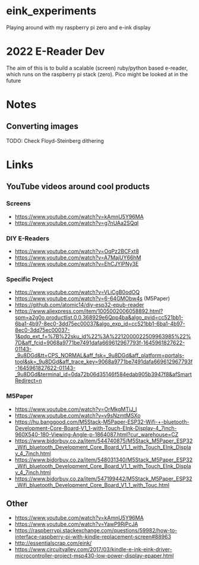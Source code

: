 # eink_experiments
Playing around with my raspberry pi zero and e-ink display

# 2022 E-Reader Dev
The aim of this is to build a scalable (screen) ruby/python based e-reader, which runs on the raspberry pi stack (zero). Pico might be looked at in the future

# Notes
## Converting images
TODO: Check Floyd-Steinberg dithering

# Links
## YouTube videos around cool products
### Screens
- https://www.youtube.com/watch?v=kAmnU5Y96MA
- https://www.youtube.com/watch?v=g7nUAa2SQqI

### DIY E-Readers
- https://www.youtube.com/watch?v=OqPz2BCFxt8
- https://www.youtube.com/watch?v=A7MajUY66hM
- https://www.youtube.com/watch?v=EhCJYlPNy3E

### Specific Project
- https://www.youtube.com/watch?v=VLiCgB0odOQ
- https://www.youtube.com/watch?v=6-64GMObw4s (M5Paper)
- https://github.com/atomic14/diy-esp32-epub-reader
- https://www.aliexpress.com/item/1005002006058892.html?spm=a2g0o.productlist.0.0.368929e6Qpp4ba&algo_pvid=cc521bb1-6ba1-4b97-8ec0-3dd75ec00037&algo_exp_id=cc521bb1-6ba1-4b97-8ec0-3dd75ec00037-1&pdp_ext_f=%7B%22sku_id%22%3A%2212000022509963985%22%7D&aff_fcid=9068a9771be7491dafa669612967793f-1645961827622-01143-_9u8DGd&tt=CPS_NORMAL&aff_fsk=_9u8DGd&aff_platform=portals-tool&sk=_9u8DGd&aff_trace_key=9068a9771be7491dafa669612967793f-1645961827622-01143-_9u8DGd&terminal_id=0da72b06d35146f584edab905b3947f8&afSmartRedirect=n

### M5Paper
- https://www.youtube.com/watch?v=OrMkgMTiJ_I
- https://www.youtube.com/watch?v=v9sNzmtMSXo
- https://hu.banggood.com/M5Stack-M5Paper-ESP32-Wifi-+-bluetooth-Development-Core-Board-V1_1-with-Touch-EInk-Display-4_7inch-960X540-180-Viewing-Angle-p-1864087.html?cur_warehouse=CZ
- https://www.bidorbuy.co.za/item/544740875/M5Stack_M5Paper_ESP32_Wifi_bluetooth_Development_Core_Board_V1_1_with_Touch_EInk_Display_4_7inch.html
- https://www.bidorbuy.co.za/item/548031340/M5Stack_M5Paper_ESP32_Wifi_bluetooth_Development_Core_Board_V1_1_with_Touch_EInk_Display_4_7inch.html
- https://www.bidorbuy.co.za/item/547199442/M5Stack_M5Paper_ESP32_Wifi_bluetooth_Development_Core_Board_V1_1_with_Touc.html

## Other
- https://www.youtube.com/watch?v=kAmnU5Y96MA
- https://www.youtube.com/watch?v=YawP9RjPcJA
- https://raspberrypi.stackexchange.com/questions/59982/how-to-interface-raspberry-pi-with-kindle-replacement-screen#88963
- http://essentialscrap.com/eink/
- https://www.circuitvalley.com/2017/03/kindle-e-ink-eink-driver-microcontroller-project-msp430-low-power-display-epaper.html
